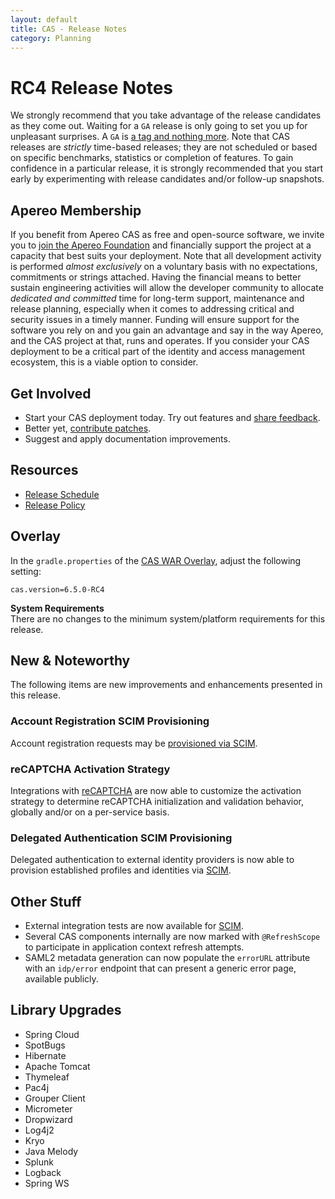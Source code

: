 ```yaml
---
layout: default
title: CAS - Release Notes
category: Planning
---
```


# RC4 Release Notes

We strongly recommend that you take advantage of the release candidates as they come out. Waiting
for a `GA` release is only going to set you up for unpleasant surprises. A `GA`
is [a tag and nothing more](https://apereo.github.io/2017/03/08/the-myth-of-ga-rel/). Note that CAS
releases are *strictly* time-based releases; they are not scheduled or based on
specific benchmarks, statistics or completion of features. To gain confidence in
a particular release, it is strongly recommended that you start early by
experimenting with release candidates and/or follow-up snapshots.

## Apereo Membership

If you benefit from Apereo CAS as free and open-source software, we
invite you to [join the Apereo Foundation](https://www.apereo.org/content/apereo-membership)
and financially support the project at a capacity that best suits your
deployment. Note that all development activity is performed
*almost exclusively* on a voluntary basis with no expectations, commitments or strings
attached. Having the financial means to better sustain engineering activities will allow
the developer community to allocate *dedicated and committed* time for long-term
support, maintenance and release planning, especially when it comes to addressing
critical and security issues in a timely manner. Funding will ensure support for
the software you rely on and you gain an advantage and say in the way Apereo, and
the CAS project at that, runs and operates. If you consider your CAS deployment to
be a critical part of the identity and access management ecosystem, this is a viable option to consider.

## Get Involved

- Start your CAS deployment today. Try out features and [share feedback](/cas/Mailing-Lists.html).
- Better yet, [contribute patches](/cas/developer/Contributor-Guidelines.html).
- Suggest and apply documentation improvements.

## Resources

- [Release Schedule](https://github.com/apereo/cas/milestones)
- [Release Policy](/cas/developer/Release-Policy.html)

## Overlay

In the `gradle.properties` of the [CAS WAR Overlay](../installation/WAR-Overlay-Installation.html), adjust the following setting:

```properties
cas.version=6.5.0-RC4
```

<div class="alert alert-info">
<strong>System Requirements</strong><br/>There are no changes to the 
minimum system/platform requirements for this release.
</div>

## New & Noteworthy

The following items are new improvements and enhancements presented in this release.

### Account Registration SCIM Provisioning

Account registration requests may be [provisioned via SCIM](../registration/Account-Registration-Provisioning-SCIM.html).

### reCAPTCHA Activation Strategy
  
Integrations with [reCAPTCHA](../integration/Configuring-Google-reCAPTCHA.html) are now able to customize
the activation strategy to determine reCAPTCHA initialization and validation behavior, globally and/or 
on a per-service basis. 

### Delegated Authentication SCIM Provisioning

Delegated authentication to external identity providers is now able to provision established profiles
and identities via [SCIM](../integration/Delegate-Authentication-Provisioning.html).

## Other Stuff
              
- External integration tests are now available for [SCIM](../integration/SCIM-Integration.html).
- Several CAS components internally are now marked with `@RefreshScope` to participate in application context refresh attempts.
- SAML2 metadata generation can now populate the `errorURL` attribute with an `idp/error` endpoint that can present a generic error page, available publicly.

## Library Upgrades

- Spring Cloud
- SpotBugs
- Hibernate
- Apache Tomcat
- Thymeleaf
- Pac4j
- Grouper Client
- Micrometer
- Dropwizard
- Log4j2
- Kryo
- Java Melody
- Splunk
- Logback
- Spring WS
